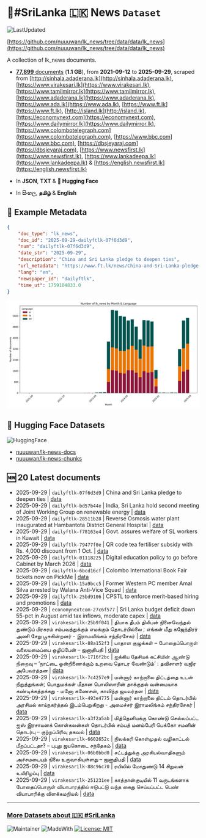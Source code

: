 # 📄#SriLanka 🇱🇰 News `Dataset`

![LastUpdated](https://img.shields.io/badge/last_updated-2025--09--29_05:47:56-green)

[https://github.com/nuuuwan/lk_news/tree/data/data/lk_news](https://github.com/nuuuwan/lk_news/tree/data/data/lk_news)

A collection of lk_news documents.

- [**77,899** documents](https://github.com/nuuuwan/lk_news/tree/data/data/lk_news) (**1.1 GB**), from **2021-09-12** to **2025-09-29**, scraped from [http://sinhala.adaderana.lk](http://sinhala.adaderana.lk), [https://www.virakesari.lk](https://www.virakesari.lk), [https://www.tamilmirror.lk](https://www.tamilmirror.lk), [https://www.adaderana.lk](https://www.adaderana.lk), [https://www.ada.lk](https://www.ada.lk), [https://www.ft.lk](https://www.ft.lk), [http://island.lk](http://island.lk), [https://economynext.com](https://economynext.com), [https://www.dailymirror.lk](https://www.dailymirror.lk), [https://www.colombotelegraph.com](https://www.colombotelegraph.com), [https://www.bbc.com](https://www.bbc.com), [https://dbsjeyaraj.com](https://dbsjeyaraj.com), [https://www.newsfirst.lk](https://www.newsfirst.lk), [https://www.lankadeepa.lk](https://www.lankadeepa.lk) & [https://english.newsfirst.lk](https://english.newsfirst.lk)

- In **JSON**, **TXT** & **🤗 Hugging Face**

- In **සිංහල**, **தமிழ்** & **English**

## 📝 Example Metadata

```json
{
    "doc_type": "lk_news",
    "doc_id": "2025-09-29-dailyftlk-07f6d3d9",
    "num": "dailyftlk-07f6d3d9",
    "date_str": "2025-09-29",
    "description": "China and Sri Lanka pledge to deepen ties",
    "url_metadata": "https://www.ft.lk/news/China-and-Sri-Lanka-pledge-to-deepen-ties/56-782300",
    "lang": "en",
    "newspaper_id": "dailyftlk",
    "time_ut": 1759104833.0
}
```

![Chart](https://raw.githubusercontent.com/nuuuwan/lk_news/refs/heads/data/data/lk_news/docs_by_month_and_lang.png)

## 🤗 Hugging Face Datasets

![HuggingFace](https://img.shields.io/badge/-HuggingFace-FDEE21?style=for-the-badge&logo=HuggingFace)

- [nuuuwan/lk-news-docs](https://huggingface.co/datasets/nuuuwan/lk-news-docs)
- [nuuuwan/lk-news-chunks](https://huggingface.co/datasets/nuuuwan/lk-news-chunks)

## 🆕 20 Latest documents

- 2025-09-29 | `dailyftlk-07f6d3d9` | China and Sri Lanka pledge to deepen ties | [data](https://github.com/nuuuwan/lk_news/tree/data/data/lk_news/2020s/2025/2025-09-29-dailyftlk-07f6d3d9)
- 2025-09-29 | `dailyftlk-bd57b44e` | India, Sri Lanka hold second meeting of Joint Working Group on renewable energy | [data](https://github.com/nuuuwan/lk_news/tree/data/data/lk_news/2020s/2025/2025-09-29-dailyftlk-bd57b44e)
- 2025-09-29 | `dailyftlk-28511b28` | Reverse Osmosis water plant inaugurated at Hambantota District General Hospital | [data](https://github.com/nuuuwan/lk_news/tree/data/data/lk_news/2020s/2025/2025-09-29-dailyftlk-28511b28)
- 2025-09-29 | `dailyftlk-f78163e4` | Govt. assures welfare of SL workers in Kuwait | [data](https://github.com/nuuuwan/lk_news/tree/data/data/lk_news/2020s/2025/2025-09-29-dailyftlk-f78163e4)
- 2025-09-29 | `dailyftlk-79477f0e` | QR code tea fertiliser subsidy with Rs. 4,000 discount from 1 Oct. | [data](https://github.com/nuuuwan/lk_news/tree/data/data/lk_news/2020s/2025/2025-09-29-dailyftlk-79477f0e)
- 2025-09-29 | `dailyftlk-01118225` | Digital education policy to go before Cabinet by March 2026 | [data](https://github.com/nuuuwan/lk_news/tree/data/data/lk_news/2020s/2025/2025-09-29-dailyftlk-01118225)
- 2025-09-29 | `dailyftlk-6bcd16cf` | Colombo International Book Fair tickets now on PickMe | [data](https://github.com/nuuuwan/lk_news/tree/data/data/lk_news/2020s/2025/2025-09-29-dailyftlk-6bcd16cf)
- 2025-09-29 | `dailyftlk-15a9bcc5` | Former Western PC member Amal Silva arrested by Walana Anti-Vice Squad | [data](https://github.com/nuuuwan/lk_news/tree/data/data/lk_news/2020s/2025/2025-09-29-dailyftlk-15a9bcc5)
- 2025-09-29 | `dailyftlk-25bd9106` | CPSTL to enforce merit-based hiring and promotions | [data](https://github.com/nuuuwan/lk_news/tree/data/data/lk_news/2020s/2025/2025-09-29-dailyftlk-25bd9106)
- 2025-09-29 | `economynextcom-27c6f577` | Sri Lanka budget deficit down 55-pct in August amid tax inflows, moderate capex | [data](https://github.com/nuuuwan/lk_news/tree/data/data/lk_news/2020s/2025/2025-09-29-economynextcom-27c6f577)
- 2025-09-29 | `virakesarilk-25b9f041` | தியாக தீபம் திலீபன் நினைவேந்தல் துண்டுப் பிரசுரம் சம்பவத்துக்கும் எமக்கும் தொடர்பில்லை ; எங்கள் மீது கஜேந்திரர் அணி சேறு பூசுகின்றனர் - இராமலிங்கம் சந்திரசேகர் | [data](https://github.com/nuuuwan/lk_news/tree/data/data/lk_news/2020s/2025/2025-09-29-virakesarilk-25b9f041)
- 2025-09-29 | `virakesarilk-88a152f3` | பாதாள குழுக்கள் – போதைப்பொருள் வலையமைப்பை ஒழிப்பேன் – ஜனாதிபதி | [data](https://github.com/nuuuwan/lk_news/tree/data/data/lk_news/2020s/2025/2025-09-29-virakesarilk-88a152f3)
- 2025-09-29 | `virakesarilk-1716f2bc` | ஐக்கிய தேசியக் கட்சியின் ஆண்டு நிறைவு – ‘நாட்டை ஒன்றிணைக்கும் உறவை தொடர வேண்டும்’ : தவிசாளர் வஜிர அபேவர்த்தன | [data](https://github.com/nuuuwan/lk_news/tree/data/data/lk_news/2020s/2025/2025-09-29-virakesarilk-1716f2bc)
- 2025-09-29 | `virakesarilk-7c4257e9` | மன்னார் காற்றாலை திட்டத்தை உடன் நிறுத்துங்கள்; பொதுமக்கள் மீதான பொலிஸாரின் தாக்குதல் வன்மையாக கண்டிக்கத்தக்கது - மனோ கணேசன், காவிந்த ஜயவர்தன | [data](https://github.com/nuuuwan/lk_news/tree/data/data/lk_news/2020s/2025/2025-09-29-virakesarilk-7c4257e9)
- 2025-09-29 | `virakesarilk-493e4775` | மன்னார் காற்றாலை திட்டம் தொடர்பில் அரசியல் காய்நகர்த்தல் இடம்பெறுகிறது - அமைச்சர் இராமலிங்கம் சந்திரசேகர் | [data](https://github.com/nuuuwan/lk_news/tree/data/data/lk_news/2020s/2025/2025-09-29-virakesarilk-493e4775)
- 2025-09-29 | `virakesarilk-a3f2a5ab` | மித்தெனியக்கு கொண்டு செல்லப்பட்ட ஐஸ் இரசாயனக் கொள்கலன்கள் தொடர்பில் சம்பத் மனம்பேரி பெக்கோ சமனின் தொடர்பு – குற்றப்பிரிவு தகவல் | [data](https://github.com/nuuuwan/lk_news/tree/data/data/lk_news/2020s/2025/2025-09-29-virakesarilk-a3f2a5ab)
- 2025-09-29 | `virakesarilk-6602652c` | நிலக்கரி கொள்முதல் வழிகாட்டல் மீறப்பட்டதா? – புபுது ஜயகொடை சந்தேகம் | [data](https://github.com/nuuuwan/lk_news/tree/data/data/lk_news/2020s/2025/2025-09-29-virakesarilk-6602652c)
- 2025-09-29 | `virakesarilk-06b0bbd0` | சட்டத்துக்கு அரசியல்வாதிகளும் அச்சமடையும் நிலை உருவாகியுள்ளது – ஜனாதிபதி | [data](https://github.com/nuuuwan/lk_news/tree/data/data/lk_news/2020s/2025/2025-09-29-virakesarilk-06b0bbd0)
- 2025-09-29 | `virakesarilk-88c96c70` | ரயிலில் மோதுண்டு 14 சிறுவன் உயிரிழப்பு | [data](https://github.com/nuuuwan/lk_news/tree/data/data/lk_news/2020s/2025/2025-09-29-virakesarilk-88c96c70)
- 2025-09-29 | `virakesarilk-251231ee` | காத்தான்குடியில் 11 வருடங்களாக போதைப்பொருள் வியாபாரத்தில் ஈடுபட்டு வந்த கைது செய்யப்பட்ட பெண் வியாபாரிக்கு விளக்கமறியல் | [data](https://github.com/nuuuwan/lk_news/tree/data/data/lk_news/2020s/2025/2025-09-29-virakesarilk-251231ee)

---

### [More Datasets about 🇱🇰 #SriLanka](https://github.com/nuuuwan/lk_datasets)

![Maintainer](https://img.shields.io/badge/maintainer-nuuuwan-red)
![MadeWith](https://img.shields.io/badge/made_with-python-blue)
[![License: MIT](https://img.shields.io/badge/License-MIT-yellow.svg)](https://opensource.org/licenses/MIT)
